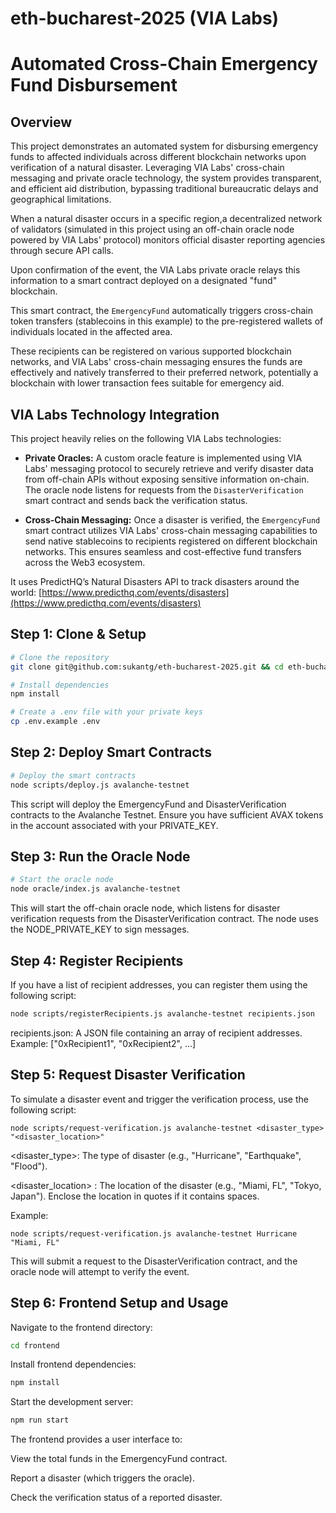 # eth-bucharest-2025 (VIA Labs)

# Automated Cross-Chain Emergency Fund Disbursement

## Overview

This project demonstrates an automated system for disbursing emergency funds to affected individuals across different blockchain networks upon verification of a natural disaster. Leveraging VIA Labs' cross-chain messaging and private oracle technology, the system provides transparent, and efficient aid distribution, bypassing traditional bureaucratic delays and geographical limitations.

When a natural disaster occurs in a specific region,a decentralized network of validators (simulated in this project using an off-chain oracle node powered by VIA Labs' protocol) monitors official disaster reporting agencies through secure API calls.

Upon confirmation of the event, the VIA Labs private oracle relays this information to a smart contract deployed on a designated "fund" blockchain.

This smart contract, the `EmergencyFund` automatically triggers cross-chain token transfers (stablecoins in this example) to the pre-registered wallets of individuals located in the affected area.

These recipients can be registered on various supported blockchain networks, and VIA Labs' cross-chain messaging ensures the funds are effectively and natively transferred to their preferred network, potentially a blockchain with lower transaction fees suitable for emergency aid.

## VIA Labs Technology Integration

This project heavily relies on the following VIA Labs technologies:

- **Private Oracles:** A custom oracle feature is implemented using VIA Labs' messaging protocol to securely retrieve and verify disaster data from off-chain APIs without exposing sensitive information on-chain. The oracle node listens for requests from the `DisasterVerification` smart contract and sends back the verification status.

- **Cross-Chain Messaging:** Once a disaster is verified, the `EmergencyFund` smart contract utilizes VIA Labs' cross-chain messaging capabilities to send native stablecoins to recipients registered on different blockchain networks. This ensures seamless and cost-effective fund transfers across the Web3 ecosystem.

It uses PredictHQ’s Natural Disasters API to track disasters around the world:
[https://www.predicthq.com/events/disasters](https://www.predicthq.com/events/disasters)

## Step 1: Clone & Setup

```bash
# Clone the repository
git clone git@github.com:sukantg/eth-bucharest-2025.git && cd eth-bucharest-2025

# Install dependencies
npm install

# Create a .env file with your private keys
cp .env.example .env
```

## Step 2: Deploy Smart Contracts

```bash
# Deploy the smart contracts
node scripts/deploy.js avalanche-testnet
```

This script will deploy the EmergencyFund and DisasterVerification contracts to the Avalanche Testnet. Ensure you have sufficient AVAX tokens in the account associated with your PRIVATE_KEY.

## Step 3: Run the Oracle Node

```bash
# Start the oracle node
node oracle/index.js avalanche-testnet
```

This will start the off-chain oracle node, which listens for disaster verification requests from the DisasterVerification contract. The node uses the NODE_PRIVATE_KEY to sign messages.

## Step 4: Register Recipients

If you have a list of recipient addresses, you can register them using the following script:

```bash
node scripts/registerRecipients.js avalanche-testnet recipients.json
```

recipients.json: A JSON file containing an array of recipient addresses.
Example: ["0xRecipient1", "0xRecipient2", ...]

## Step 5: Request Disaster Verification

To simulate a disaster event and trigger the verification process, use the following script:

```
node scripts/request-verification.js avalanche-testnet <disaster_type> "<disaster_location>"
```

<disaster_type>: The type of disaster (e.g., "Hurricane", "Earthquake", "Flood").

<disaster_location> : The location of the disaster (e.g., "Miami, FL", "Tokyo, Japan"). Enclose the location in quotes if it contains spaces.

Example:

```
node scripts/request-verification.js avalanche-testnet Hurricane "Miami, FL"
```

This will submit a request to the DisasterVerification contract, and the oracle node will attempt to verify the event.

## Step 6: Frontend Setup and Usage

Navigate to the frontend directory:

```bash
cd frontend
```

Install frontend dependencies:

```bash
npm install
```

Start the development server:

```bash
npm run start
```

The frontend provides a user interface to:

View the total funds in the EmergencyFund contract.

Report a disaster (which triggers the oracle).

Check the verification status of a reported disaster.
